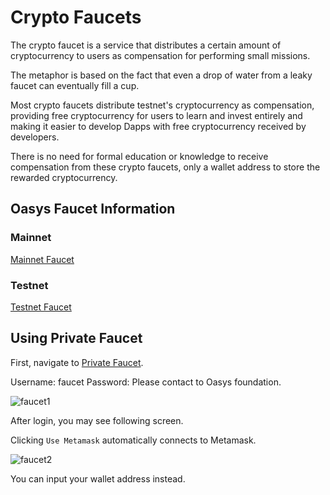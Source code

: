 ---
---

# Crypto Faucets

The crypto faucet is a service that distributes a certain amount of cryptocurrency to users as compensation for performing small missions.

The metaphor is based on the fact that even a drop of water from a leaky faucet can eventually fill a cup. 

Most crypto faucets distribute testnet's cryptocurrency as compensation, providing free cryptocurrency for users to learn and invest entirely and making it easier to develop Dapps with free cryptocurrency received by developers.

There is no need for formal education or knowledge to receive compensation from these crypto faucets, only a wallet address to store the rewarded cryptocurrency.


## Oasys Faucet Information

### Mainnet

[Mainnet Faucet](https://faucet.oasys.games) 

### Testnet

[Testnet Faucet](https://faucet.testnet.oasys.games) 


## Using Private Faucet

First, navigate to [Private Faucet](https://c4a7d991.oasys.games/).

Username: faucet
Password: Please contact to Oasys foundation. 

![faucet1](/img/docs/techdocs/faucet/image1.png)

After login, you may see following screen. 

Clicking `Use Metamask` automatically connects to Metamask.

![faucet2](/img/docs/techdocs/faucet/image2.png)

You can input your wallet address instead. 
